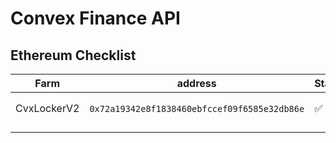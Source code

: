 # Convex Finance API



## Ethereum Checklist

<table><thead><tr><th width="195">Farm</th><th width="457">address</th><th>Statuses</th></tr></thead><tbody><tr><td>CvxLockerV2</td><td><p></p><pre><code>0x72a19342e8f1838460ebfccef09f6585e32db86e
</code></pre></td><td>✅</td></tr><tr><td></td><td></td><td></td></tr><tr><td></td><td></td><td></td></tr></tbody></table>
